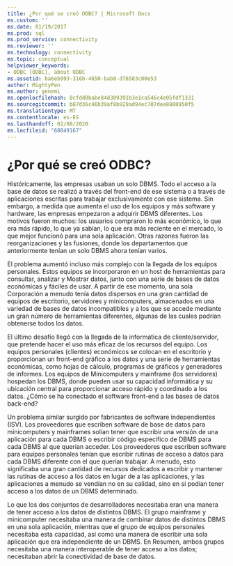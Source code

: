 ```yaml
---
title: ¿Por qué se creó ODBC? | Microsoft Docs
ms.custom: ''
ms.date: 01/19/2017
ms.prod: sql
ms.prod_service: connectivity
ms.reviewer: ''
ms.technology: connectivity
ms.topic: conceptual
helpviewer_keywords:
- ODBC [ODBC], about ODBC
ms.assetid: ba6eb993-316b-4650-bab8-d76583c00e53
author: MightyPen
ms.author: genemi
ms.openlocfilehash: 8cfdd0babe84d309391b3e1ca546c4e05fdf1331
ms.sourcegitcommit: b87d36c46b39af8b929ad94ec707dee8800950f5
ms.translationtype: MT
ms.contentlocale: es-ES
ms.lasthandoff: 02/08/2020
ms.locfileid: "68049167"
---
```

# <a name="why-was-odbc-created"></a>¿Por qué se creó ODBC?
Históricamente, las empresas usaban un solo DBMS. Todo el acceso a la base de datos se realizó a través del front-end de ese sistema o a través de aplicaciones escritas para trabajar exclusivamente con ese sistema. Sin embargo, a medida que aumenta el uso de los equipos y más software y hardware, las empresas empezaron a adquirir DBMS diferentes. Los motivos fueron muchos: los usuarios compraron lo más económico, lo que era más rápido, lo que ya sabían, lo que era más reciente en el mercado, lo que mejor funcionó para una sola aplicación. Otras razones fueron las reorganizaciones y las fusiones, donde los departamentos que anteriormente tenían un solo DBMS ahora tenían varios.  
  
 El problema aumentó incluso más complejo con la llegada de los equipos personales. Estos equipos se incorporaron en un host de herramientas para consultar, analizar y Mostrar datos, junto con una serie de bases de datos económicas y fáciles de usar. A partir de ese momento, una sola Corporación a menudo tenía datos dispersos en una gran cantidad de equipos de escritorio, servidores y minicomputers, almacenados en una variedad de bases de datos incompatibles y a los que se accede mediante un gran número de herramientas diferentes, algunas de las cuales podrían obtenerse todos los datos.  
  
 El último desafío llegó con la llegada de la informática de cliente/servidor, que pretende hacer el uso más eficaz de los recursos del equipo. Los equipos personales (clientes) económicos se colocan en el escritorio y proporcionan un front-end gráfico a los datos y una serie de herramientas económicas, como hojas de cálculo, programas de gráficos y generadores de informes. Los equipos de Minicomputers y mainframe (los servidores) hospedan los DBMS, donde pueden usar su capacidad informática y su ubicación central para proporcionar acceso rápido y coordinado a los datos. ¿Cómo se ha conectado el software front-end a las bases de datos back-end?  
  
 Un problema similar surgido por fabricantes de software independientes (ISV). Los proveedores que escriben software de base de datos para minicomputers y mainframes solían tener que escribir una versión de una aplicación para cada DBMS o escribir código específico de DBMS para cada DBMS al que querían acceder. Los proveedores que escriben software para equipos personales tenían que escribir rutinas de acceso a datos para cada DBMS diferente con el que querían trabajar. A menudo, esto significaba una gran cantidad de recursos dedicados a escribir y mantener las rutinas de acceso a los datos en lugar de a las aplicaciones, y las aplicaciones a menudo se vendían no en su calidad, sino en si podían tener acceso a los datos de un DBMS determinado.  
  
 Lo que los dos conjuntos de desarrolladores necesitaba eran una manera de tener acceso a los datos de distintos DBMS. El grupo mainframe y minicomputer necesitaba una manera de combinar datos de distintos DBMS en una sola aplicación, mientras que el grupo de equipos personales necesitaba esta capacidad, así como una manera de escribir una sola aplicación que era independiente de un DBMS. En Resumen, ambos grupos necesitaba una manera interoperable de tener acceso a los datos; necesitaban abrir la conectividad de base de datos.
